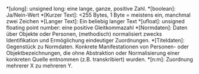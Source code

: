 *[ulong]: unsigned long: eine lange, ganze, positive Zahl.
*[boolean]: Ja/Nein-Wert
*[Kurzer Text]: <255 Bytes, 1 Byte = meistens ein, manchmal zwei Zeichen
*[Langer Text]: Ein beliebig langer Text
*[ufloat]: unsigned floating point number: eine positive Gleitkommazahl
*[Normdaten]: Daten über Objekte oder Personen, (methodisch) normalisiert zwecks Identifikation und Ermöglichung eindeutiger Zuordnungen.
*[Titeldaten]: Gegenstück zu Normdaten. Konkrete Manifestationen von Personen- oder Objektbezeichnungen, die ohne Abstraktion oder Normalisierung einer konkreten Quelle entnommen (z.B. transkribiert) wurden.
*[n:m]: Zuordnung mehrerer X zu mehreren Y.